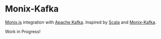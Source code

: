 # Monix-Kafka

[Monix.js](https://github.com/funfix/monix.js) integration with [Apache Kafka](https://kafka.apache.org/). Inspired by [Scala](http://www.scala-lang.org/) and [Monix-Kafka](https://github.com/monix/monix-kafka).

Work in Progress!
